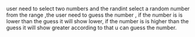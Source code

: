 user need to select two numbers  and the randint select a random number from the range ,the user need to guess the number , if the number is is lower than the guess it will show lower, if the number is is higher than the guess it will show greater according to that u can guess the number.
